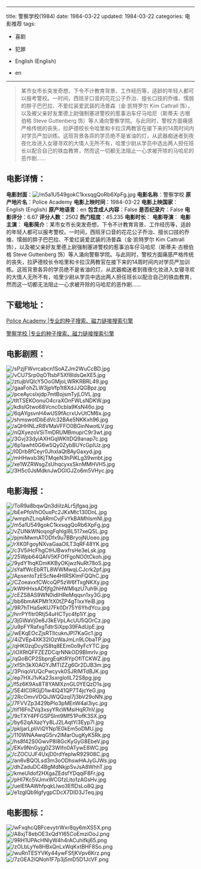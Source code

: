 
---
title: 警察学校(1984)
date: 1984-03-22
updated: 1984-03-22
categories: 电影推荐
tags:
- 喜剧
- 犯罪

- English (English)
- en
---


> 某市女市长突发奇想，下令不计教育背景、工作经历等，适龄的年轻人都可以报考警校。一时间，西班牙口音的花花公子乔治、擅长口技的乔维、懦弱的胖子巴巴拉、不爱红装爱武装的汤普森（金·凯特罗尔 Kim Cattrall 饰），以及被父亲好友里德上尉强制塞进警校的惹事泊车仔马哈尼（斯蒂夫·古根伯格 Steve Guttenberg 饰）等人涌向警察学院。与此同时，警校方面痛感严格传统的丧失，拉萨德校长令哈里和卡拉汉两教官在接下来的14周时间内对学员严加训练。这班背景各异的学员绝不是省油的灯，从武器痴迷者到夜夜化妆进入女寝寻欢的大情人无所不有，哈里少尉从学员中选出两人担任班长以配合自己的铁血教育，然而这一切都无法阻止一心求被开除的马哈尼的恶作剧……

## **电影详情**：

**电影封面**：<img src="https://image.tmdb.org/t/p/w200/m5a1U549gokC1kxsqgQoRb6XpFg.jpg" alt="/m5a1U549gokC1kxsqgQoRb6XpFg.jpg" title="/m5a1U549gokC1kxsqgQoRb6XpFg.jpg">
**电影名称**：警察学校
**原产地片名**：Police Academy
**电影上映时间**：1984-03-22
**电影上映国家**：English (English)
**原产地语言**：en
**包含成人内容**：False
**是否纪录片**：False
**电影评分**：6.67
**评分人数**：2502
**热门程度**：45.235
**电影时长**：
**电影导演**：
**电影主演**：
**电影简介**：某市女市长突发奇想，下令不计教育背景、工作经历等，适龄的年轻人都可以报考警校。一时间，西班牙口音的花花公子乔治、擅长口技的乔维、懦弱的胖子巴巴拉、不爱红装爱武装的汤普森（金·凯特罗尔 Kim Cattrall 饰），以及被父亲好友里德上尉强制塞进警校的惹事泊车仔马哈尼（斯蒂夫·古根伯格 Steve Guttenberg 饰）等人涌向警察学院。与此同时，警校方面痛感严格传统的丧失，拉萨德校长令哈里和卡拉汉两教官在接下来的14周时间内对学员严加训练。这班背景各异的学员绝不是省油的灯，从武器痴迷者到夜夜化妆进入女寝寻欢的大情人无所不有，哈里少尉从学员中选出两人担任班长以配合自己的铁血教育，然而这一切都无法阻止一心求被开除的马哈尼的恶作剧……

## **下载地址**：
[Police Academy |专业的种子搜索、磁力链接搜索引擎](https://movie.amd794.com:2083/?search=Police%20Academy&ordering=&mode=match_phrase&page_size=10&page=1)

[警察学校 |专业的种子搜索、磁力链接搜索引擎](https://movie.amd794.com:2083/?search=%E8%AD%A6%E5%AF%9F%E5%AD%A6%E6%A0%A1&ordering=&mode=match_phrase&page_size=10&page=1)
 

## **电影剧照**：
<img src="https://image.tmdb.org/t/p/original/sPzjFWvrcabcn1SoAZJm2WuCcBD.jpg" alt="/sPzjFWvrcabcn1SoAZJm2WuCcBD.jpg" title="/sPzjFWvrcabcn1SoAZJm2WuCcBD.jpg"><img src="https://image.tmdb.org/t/p/original/vCU7Srp0qOTtsbF5Xf8IdsQeXE5.jpg" alt="/vCU7Srp0qOTtsbF5Xf8IdsQeXE5.jpg" title="/vCU7Srp0qOTtsbF5Xf8IdsQeXE5.jpg"><img src="https://image.tmdb.org/t/p/original/ztujbVQlcY5OoGMjoLWRKRBRL49.jpg" alt="/ztujbVQlcY5OoGMjoLWRKRBRL49.jpg" title="/ztujbVQlcY5OoGMjoLWRKRBRL49.jpg"><img src="https://image.tmdb.org/t/p/original/gaaFohZLW3jpVfp1t8XdJJQGBpz.jpg" alt="/gaaFohZLW3jpVfp1t8XdJJQGBpz.jpg" title="/gaaFohZLW3jpVfp1t8XdJJQGBpz.jpg"><img src="https://image.tmdb.org/t/p/original/pceAycsIxjdp7mtBojsmTyjLOVL.jpg" alt="/pceAycsIxjdp7mtBojsmTyjLOVL.jpg" title="/pceAycsIxjdp7mtBojsmTyjLOVL.jpg"><img src="https://image.tmdb.org/t/p/original/tItTSEKOonuO4craXOnFWLsNDKW.jpg" alt="/tItTSEKOonuO4craXOnFWLsNDKW.jpg" title="/tItTSEKOonuO4craXOnFWLsNDKW.jpg"><img src="https://image.tmdb.org/t/p/original/kdlsIGtwo68Vcnc0cbla9KsN46o.jpg" alt="/kdlsIGtwo68Vcnc0cbla9KsN46o.jpg" title="/kdlsIGtwo68Vcnc0cbla9KsN46o.jpg"><img src="https://image.tmdb.org/t/p/original/6qAYgsvnH4wUS9fAcrxUvUtCM6x.jpg" alt="/6qAYgsvnH4wUS9fAcrxUvUtCM6x.jpg" title="/6qAYgsvnH4wUS9fAcrxUvUtCM6x.jpg"><img src="https://image.tmdb.org/t/p/original/shmswotDbEdVc32BAe5NKKxh96.jpg" alt="/shmswotDbEdVc32BAe5NKKxh96.jpg" title="/shmswotDbEdVc32BAe5NKKxh96.jpg"><img src="https://image.tmdb.org/t/p/original/aQHHNLzR8VMaVFFO0BGinNwotLV.jpg" alt="/aQHHNLzR8VMaVFFO0BGinNwotLV.jpg" title="/aQHHNLzR8VMaVFFO0BGinNwotLV.jpg"><img src="https://image.tmdb.org/t/p/original/nQXyezoVSiTmDRUMBmuprC9r3wt.jpg" alt="/nQXyezoVSiTmDRUMBmuprC9r3wt.jpg" title="/nQXyezoVSiTmDRUMBmuprC9r3wt.jpg"><img src="https://image.tmdb.org/t/p/original/3Gvj33dyiAXHGqWKItDQ9anap7c.jpg" alt="/3Gvj33dyiAXHGqWKItDQ9anap7c.jpg" title="/3Gvj33dyiAXHGqWKItDQ9anap7c.jpg"><img src="https://image.tmdb.org/t/p/original/6p1awht0G6w5Qy0ZybBUYcGpIUz.jpg" alt="/6p1awht0G6w5Qy0ZybBUYcGpIUz.jpg" title="/6p1awht0G6w5Qy0ZybBUYcGpIUz.jpg"><img src="https://image.tmdb.org/t/p/original/l0Drb8fCeyr0JhxIaQt8AyGaxyd.jpg" alt="/l0Drb8fCeyr0JhxIaQt8AyGaxyd.jpg" title="/l0Drb8fCeyr0JhxIaQt8AyGaxyd.jpg"><img src="https://image.tmdb.org/t/p/original/mHHwxb3KjTMqeN3hPiKLg39wnbt.jpg" alt="/mHHwxb3KjTMqeN3hPiKLg39wnbt.jpg" title="/mHHwxb3KjTMqeN3hPiKLg39wnbt.jpg"><img src="https://image.tmdb.org/t/p/original/xe1WZRWsgZsUhqcyxxSknMMHVH5.jpg" alt="/xe1WZRWsgZsUhqcyxxSknMMHVH5.jpg" title="/xe1WZRWsgZsUhqcyxxSknMMHVH5.jpg"><img src="https://image.tmdb.org/t/p/original/3H5c0JsMdknJwDGIGJZo6m5VHyc.jpg" alt="/3H5c0JsMdknJwDGIGJZo6m5VHyc.jpg" title="/3H5c0JsMdknJwDGIGJZo6m5VHyc.jpg">

## **电影海报**：
<img src="https://image.tmdb.org/t/p/original/ToR9a8bqwQn3diiIzALr5jfgaq.jpg" alt="/ToR9a8bqwQn3diiIzALr5jfgaq.jpg" title="/ToR9a8bqwQn3diiIzALr5jfgaq.jpg"><img src="https://image.tmdb.org/t/p/original/bEePfoVhO0usPc2JKxMlc130DnL.jpg" alt="/bEePfoVhO0usPc2JKxMlc130DnL.jpg" title="/bEePfoVhO0usPc2JKxMlc130DnL.jpg"><img src="https://image.tmdb.org/t/p/original/wmphZLnqARmCvjFvYkBAMhlsmNl.jpg" alt="/wmphZLnqARmCvjFvYkBAMhlsmNl.jpg" title="/wmphZLnqARmCvjFvYkBAMhlsmNl.jpg"><img src="https://image.tmdb.org/t/p/original/m5a1U549gokC1kxsqgQoRb6XpFg.jpg" alt="/m5a1U549gokC1kxsqgQoRb6XpFg.jpg" title="/m5a1U549gokC1kxsqgQoRb6XpFg.jpg"><img src="https://image.tmdb.org/t/p/original/vZUNkWNoqogFqhlgl8L517xeQSL.jpg" alt="/vZUNkWNoqogFqhlgl8L517xeQSL.jpg" title="/vZUNkWNoqogFqhlgl8L517xeQSL.jpg"><img src="https://image.tmdb.org/t/p/original/pjmiMwmATODfx9u7BBryojNUoeo.jpg" alt="/pjmiMwmATODfx9u7BBryojNUoeo.jpg" title="/pjmiMwmATODfx9u7BBryojNUoeo.jpg"><img src="https://image.tmdb.org/t/p/original/rXK0FgoyNXvaGaaOlLT3qRF48YK.jpg" alt="/rXK0FgoyNXvaGaaOlLT3qRF48YK.jpg" title="/rXK0FgoyNXvaGaaOlLT3qRF48YK.jpg"><img src="https://image.tmdb.org/t/p/original/c3V5iHcFhgCtHJBwxfrsHe3eLsk.jpg" alt="/c3V5iHcFhgCtHJBwxfrsHe3eLsk.jpg" title="/c3V5iHcFhgCtHJBwxfrsHe3eLsk.jpg"><img src="https://image.tmdb.org/t/p/original/25Wpb64QAIV5KFOfFgoNO0tCkoh.jpg" alt="/25Wpb64QAIV5KFOfFgoNO0tCkoh.jpg" title="/25Wpb64QAIV5KFOfFgoNO0tCkoh.jpg"><img src="https://image.tmdb.org/t/p/original/9ydY1hqKDmKKByOKjwzNuRt78oS.jpg" alt="/9ydY1hqKDmKKByOKjwzNuRt78oS.jpg" title="/9ydY1hqKDmKKByOKjwzNuRt78oS.jpg"><img src="https://image.tmdb.org/t/p/original/sYalfWcEbRTL8WWMwqLCJcrk2pf.jpg" alt="/sYalfWcEbRTL8WWMwqLCJcrk2pf.jpg" title="/sYalfWcEbRTL8WWMwqLCJcrk2pf.jpg"><img src="https://image.tmdb.org/t/p/original/ApsenIoTzEScNe4HIRSKlmFQQhC.jpg" alt="/ApsenIoTzEScNe4HIRSKlmFQQhC.jpg" title="/ApsenIoTzEScNe4HIRSKlmFQQhC.jpg"><img src="https://image.tmdb.org/t/p/original/CZoeavxfCWcoQP5zW6fTxgNKXy.jpg" alt="/CZoeavxfCWcoQP5zW6fTxgNKXy.jpg" title="/CZoeavxfCWcoQP5zW6fTxgNKXy.jpg"><img src="https://image.tmdb.org/t/p/original/kWtHHxsADfjfg2hHWMlqzU7uh9i.jpg" alt="/kWtHHxsADfjfg2hHWMlqzU7uh9i.jpg" title="/kWtHHxsADfjfg2hHWMlqzU7uh9i.jpg"><img src="https://image.tmdb.org/t/p/original/cEZS8AS9WN0idIHReMqqsn1xy3G.jpg" alt="/cEZS8AS9WN0idIHReMqqsn1xy3G.jpg" title="/cEZS8AS9WN0idIHReMqqsn1xy3G.jpg"><img src="https://image.tmdb.org/t/p/original/bb6bmAKPMt1tX0tZP4gTlxxYeiB.jpg" alt="/bb6bmAKPMt1tX0tZP4gTlxxYeiB.jpg" title="/bb6bmAKPMt1tX0tZP4gTlxxYeiB.jpg"><img src="https://image.tmdb.org/t/p/original/9R7hTHaSeKU7Fk0Dr75Y6YhdYcu.jpg" alt="/9R7hTHaSeKU7Fk0Dr75Y6YhdYcu.jpg" title="/9R7hTHaSeKU7Fk0Dr75Y6YhdYcu.jpg"><img src="https://image.tmdb.org/t/p/original/hrrPYfItr0Rtj54uHCTyc4fp1iY.jpg" alt="/hrrPYfItr0Rtj54uHCTyc4fp1iY.jpg" title="/hrrPYfItr0Rtj54uHCTyc4fp1iY.jpg"><img src="https://image.tmdb.org/t/p/original/3jGWaVj0e8J3kEVpLAcUU5QOrCz.jpg" alt="/3jGWaVj0e8J3kEVpLAcUU5QOrCz.jpg" title="/3jGWaVj0e8J3kEVpLAcUU5QOrCz.jpg"><img src="https://image.tmdb.org/t/p/original/u9pFYRafxgTdtrSiXpp39FAdUpE.jpg" alt="/u9pFYRafxgTdtrSiXpp39FAdUpE.jpg" title="/u9pFYRafxgTdtrSiXpp39FAdUpE.jpg"><img src="https://image.tmdb.org/t/p/original/wEKqEOcZjsRTIlcuknJPl7KaGc1.jpg" alt="/wEKqEOcZjsRTIlcuknJPl7KaGc1.jpg" title="/wEKqEOcZjsRTIlcuknJPl7KaGc1.jpg"><img src="https://image.tmdb.org/t/p/original/4iZVEp4XK32IOzWaJmLn9LObaTP.jpg" alt="/4iZVEp4XK32IOzWaJmLn9LObaTP.jpg" title="/4iZVEp4XK32IOzWaJmLn9LObaTP.jpg"><img src="https://image.tmdb.org/t/p/original/qHK0zqDcylS8tq8EEm0o9yFcYTC.jpg" alt="/qHK0zqDcylS8tq8EEm0o9yFcYTC.jpg" title="/qHK0zqDcylS8tq8EEm0o9yFcYTC.jpg"><img src="https://image.tmdb.org/t/p/original/iOXRtQFFZEZDCqrNNkOD9BImrIv.jpg" alt="/iOXRtQFFZEZDCqrNNkOD9BImrIv.jpg" title="/iOXRtQFFZEZDCqrNNkOD9BImrIv.jpg"><img src="https://image.tmdb.org/t/p/original/qQoBCP2SbprgEqKtRYpOflTCKWZ.jpg" alt="/qQoBCP2SbprgEqKtRYpOflTCKWZ.jpg" title="/qQoBCP2SbprgEqKtRYpOflTCKWZ.jpg"><img src="https://image.tmdb.org/t/p/original/xfSh3kX0AGYJMTlZZg6Gr2DJB3m.jpg" alt="/xfSh3kX0AGYJMTlZZg6Gr2DJB3m.jpg" title="/xfSh3kX0AGYJMTlZZg6Gr2DJB3m.jpg"><img src="https://image.tmdb.org/t/p/original/3PriqoVUQcPwcyvk0SJRiMTdBJK.jpg" alt="/3PriqoVUQcPwcyvk0SJRiMTdBJK.jpg" title="/3PriqoVUQcPwcyvk0SJRiMTdBJK.jpg"><img src="https://image.tmdb.org/t/p/original/ep7HXJ1vKa23sxrglollL72S8pg.jpg" alt="/ep7HXJ1vKa23sxrglollL72S8pg.jpg" title="/ep7HXJ1vKa23sxrglollL72S8pg.jpg"><img src="https://image.tmdb.org/t/p/original/f5z6K9As8T8YAMXznGL0YEQzD1s.jpg" alt="/f5z6K9As8T8YAMXznGL0YEQzD1s.jpg" title="/f5z6K9As8T8YAMXznGL0YEQzD1s.jpg"><img src="https://image.tmdb.org/t/p/original/5E4IC0RGjD1w4IQ41QP7T4jcYeG.jpg" alt="/5E4IC0RGjD1w4IQ41QP7T4jcYeG.jpg" title="/5E4IC0RGjD1w4IQ41QP7T4jcYeG.jpg"><img src="https://image.tmdb.org/t/p/original/2RcOmvVDQiJWQQzqI7j3bV29oNN.jpg" alt="/2RcOmvVDQiJWQQzqI7j3bV29oNN.jpg" title="/2RcOmvVDQiJWQQzqI7j3bV29oNN.jpg"><img src="https://image.tmdb.org/t/p/original/7FVVZp3429bPIo3pMEnW4al3iyc.jpg" alt="/7FVVZp3429bPIo3pMEnW4al3iyc.jpg" title="/7FVVZp3429bPIo3pMEnW4al3iyc.jpg"><img src="https://image.tmdb.org/t/p/original/tif16FnZVq3xsyYRcWMsiHqR7nV.jpg" alt="/tif16FnZVq3xsyYRcWMsiHqR7nV.jpg" title="/tif16FnZVq3xsyYRcWMsiHqR7nV.jpg"><img src="https://image.tmdb.org/t/p/original/9cTXY4PFGSPSlnt9Mf51PofK3SX.jpg" alt="/9cTXY4PFGSPSlnt9Mf51PofK3SX.jpg" title="/9cTXY4PFGSPSlnt9Mf51PofK3SX.jpg"><img src="https://image.tmdb.org/t/p/original/by62qAXazYy8LJ2LAqtYi3Eyp7I.jpg" alt="/by62qAXazYy8LJ2LAqtYi3Eyp7I.jpg" title="/by62qAXazYy8LJ2LAqtYi3Eyp7I.jpg"><img src="https://image.tmdb.org/t/p/original/pkIjarLpliViQYNp1E0kEm5oDMU.jpg" alt="/pkIjarLpliViQYNp1E0kEm5oDMU.jpg" title="/pkIjarLpliViQYNp1E0kEm5oDMU.jpg"><img src="https://image.tmdb.org/t/p/original/110WNAAwqG5rv2IMarOugKyK5Rk.jpg" alt="/110WNAAwqG5rv2IMarOugKyK5Rk.jpg" title="/110WNAAwqG5rv2IMarOugKyK5Rk.jpg"><img src="https://image.tmdb.org/t/p/original/hs8f42S0GwvP8l8GcKyGyG8EbeV.jpg" alt="/hs8f42S0GwvP8l8GcKyGyG8EbeV.jpg" title="/hs8f42S0GwvP8l8GcKyGyG8EbeV.jpg"><img src="https://image.tmdb.org/t/p/original/EKv9NnGyjg0Z3WIfn0ATywE8WC.jpg" alt="/EKv9NnGyjg0Z3WIfn0ATywE8WC.jpg" title="/EKv9NnGyjg0Z3WIfn0ATywE8WC.jpg"><img src="https://image.tmdb.org/t/p/original/cZOCUJF4UxjD0rdYeplwR92908C.jpg" alt="/cZOCUJF4UxjD0rdYeplwR92908C.jpg" title="/cZOCUJF4UxjD0rdYeplwR92908C.jpg"><img src="https://image.tmdb.org/t/p/original/an6vBQOLsd3m3oODhswHAJyGJWs.jpg" alt="/an6vBQOLsd3m3oODhswHAJyGJWs.jpg" title="/an6vBQOLsd3m3oODhswHAJyGJWs.jpg"><img src="https://image.tmdb.org/t/p/original/dhZaduDC4BgMdNkjpSvJsA8WhhT.jpg" alt="/dhZaduDC4BgMdNkjpSvJsA8WhhT.jpg" title="/dhZaduDC4BgMdNkjpSvJsA8WhhT.jpg"><img src="https://image.tmdb.org/t/p/original/kmeUldof2HXgaZEdsfYDqqiF8Fr.jpg" alt="/kmeUldof2HXgaZEdsfYDqqiF8Fr.jpg" title="/kmeUldof2HXgaZEdsfYDqqiF8Fr.jpg"><img src="https://image.tmdb.org/t/p/original/pHI7Kc5VJmxWCGfzLito1zAGsHv.jpg" alt="/pHI7Kc5VJmxWCGfzLito1zAGsHv.jpg" title="/pHI7Kc5VJmxWCGfzLito1zAGsHv.jpg"><img src="https://image.tmdb.org/t/p/original/ueIEfAAWhfpqkLlwo3EfIDsLo8Q.jpg" alt="/ueIEfAAWhfpqkLlwo3EfIDsLo8Q.jpg" title="/ueIEfAAWhfpqkLlwo3EfIDsLo8Q.jpg"><img src="https://image.tmdb.org/t/p/original/e1zglQb9lgfygpCDcX7DID3JTeq.jpg" alt="/e1zglQb9lgfygpCDcX7DID3JTeq.jpg" title="/e1zglQb9lgfygpCDcX7DID3JTeq.jpg">

## **电影图标**：
<img src="https://image.tmdb.org/t/p/original/wFxqhcQBFcevytrWxr8qy6mXS5X.png" alt="/wFxqhcQBFcevytrWxr8qy6mXS5X.png" title="/wFxqhcQBFcevytrWxr8qy6mXS5X.png"><img src="https://image.tmdb.org/t/p/original/A8xjT8ebOE3xQdYI65CoEmziOoJ.png" alt="/A8xjT8ebOE3xQdYI65CoEmziOoJ.png" title="/A8xjT8ebOE3xQdYI65CoEmziOoJ.png"><img src="https://image.tmdb.org/t/p/original/9RH1UPAcHNlyW4h4rACuhifkj65.png" alt="/9RH1UPAcHNlyW4h4rACuhifkj65.png" title="/9RH1UPAcHNlyW4h4rACuhifkj65.png"><img src="https://image.tmdb.org/t/p/original/zOLbLyYe8HBxQnLxWqKxtBHF8So.png" alt="/zOLbLyYe8HBxQnLxWqKxtBHF8So.png" title="/zOLbLyYe8HBxQnLxWqKxtBHF8So.png"><img src="https://image.tmdb.org/t/p/original/wuRnTESYVKy44ywFSfjKVpv6Krz.png" alt="/wuRnTESYVKy44ywFSfjKVpv6Krz.png" title="/wuRnTESYVKy44ywFSfjKVpv6Krz.png"><img src="https://image.tmdb.org/t/p/original/7zGEA2lQNoh1F7p3j5mD5D1JcVF.png" alt="/7zGEA2lQNoh1F7p3j5mD5D1JcVF.png" title="/7zGEA2lQNoh1F7p3j5mD5D1JcVF.png">
